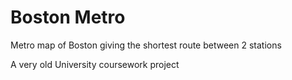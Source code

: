 # Boston Metro

Metro map of Boston giving the shortest route between 2 stations

A very old University coursework project
